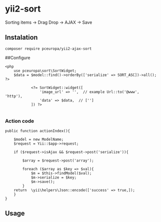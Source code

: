 # yii2-sort
Sorting items -> Drag Drop -> AJAX -> Save

## Instalation

```
composer require pceuropa/yii2-ajax-sort
```

##Configure
```
<php
	use pceuropa\sort\SortWidget;
	$data = $model::find()->orderBy(['serialize' => SORT_ASC])->all();
?>
		
			<?= SortWidget::widget([
				'image_url' => '',  // example Url::to('@www', 'http'),
				'data' => $data,  // ['']
			]) ?>
			
```		
### Action code
```
public function actionIndex(){
    
	$model = new ModelName;
	$request = Yii::$app->request;
	
	if ($request->isAjax && $request->post('serialize')){
	
		$array = $request->post('array');
		
		foreach ($array as $key => $val){
			$m = $this->findModel($val);
			$m->serialize = $key;
			$m->save();
		}
	return  \yii\helpers\Json::encode(['success' => true,]);
	}
}
```

## Usage
